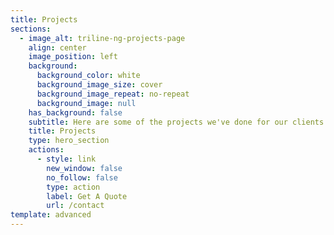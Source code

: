 ```yaml
---
title: Projects
sections:
  - image_alt: triline-ng-projects-page
    align: center
    image_position: left
    background:
      background_color: white
      background_image_size: cover
      background_image_repeat: no-repeat
      background_image: null
    has_background: false
    subtitle: Here are some of the projects we've done for our clients
    title: Projects
    type: hero_section
    actions:
      - style: link
        new_window: false
        no_follow: false
        type: action
        label: Get A Quote
        url: /contact
template: advanced
---
```

